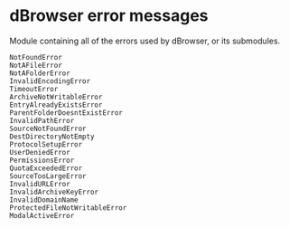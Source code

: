 # dBrowser error messages

Module containing all of the errors used by dBrowser, or its submodules.

```
NotFoundError
NotAFileError
NotAFolderError
InvalidEncodingError
TimeoutError
ArchiveNotWritableError
EntryAlreadyExistsError
ParentFolderDoesntExistError
InvalidPathError
SourceNotFoundError
DestDirectoryNotEmpty
ProtocolSetupError
UserDeniedError
PermissionsError
QuotaExceededError
SourceTooLargeError
InvalidURLError
InvalidArchiveKeyError
InvalidDomainName
ProtectedFileNotWritableError
ModalActiveError
```
